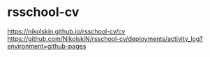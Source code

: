 # rsschool-cv
https://nikolskin.github.io/rsschool-cv/cv
https://github.com/NikolskiN/rsschool-cv/deployments/activity_log?environment=github-pages
